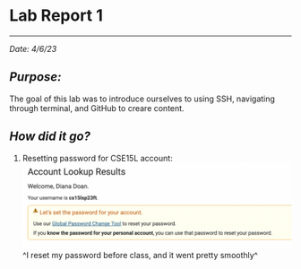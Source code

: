 # **Lab Report 1**
---
*Date: 4/6/23*

## ***Purpose:***
The goal of this lab was to introduce ourselves to using SSH, navigating through terminal, and GitHub to creare content. 

## ***How did it go?***
1. Resetting password for CSE15L account: ![Reset Tool](pwResetSS.png)
^I reset my password before class, and it went pretty smoothly^

